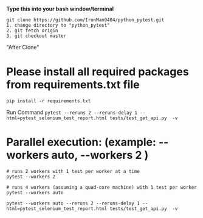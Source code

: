 **Type this into your bash window/terminal**
~~~~
git clone https://github.com/IronMan0404/python_pytest.git
1. change directory to "python_pytest"
2. git fetch origin
3. git checkout master
~~~~
"After Clone" 

# Please install all required packages from requirements.txt file
~~~~
pip install -r requirements.txt
~~~~

Run Command `pytest --reruns 2 --reruns-delay 1 --html=pytest_selenium_test_report.html tests/test_get_api.py  -v`

# Parallel execution: (example: --workers auto, --workers 2 )


~~~~
# runs 2 workers with 1 test per worker at a time
pytest --workers 2

# runs 4 workers (assuming a quad-core machine) with 1 test per worker
pytest --workers auto

~~~~
`pytest --workers auto --reruns 2 --reruns-delay 1 --html=pytest_selenium_test_report.html tests/test_get_api.py  -v`
~~~~


 
